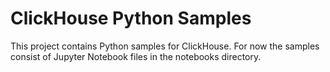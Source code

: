 # ClickHouse Python Samples

This project contains Python samples for ClickHouse.  For now the samples
consist of Jupyter Notebook files in the notebooks directory. 
